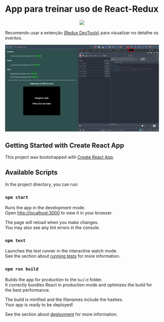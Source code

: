 # App para treinar uso de React-Redux

<section align="center">
<img width="300px" src="https://external-content.duckduckgo.com/iu/?u=https%3A%2F%2Fnoootown.gitbooks.io%2Fdeeperience-react-native-boilerplate%2Fcontent%2Fimages%2Freact-redux.png&f=1&nofb=1&ipt=f83fec89ee5f3338b0ffe35ea4dd8a7eb81bb052b821f065248b9987215065dc&ipo=images"></img>
</section>

<span> Recomendo usar a extenção <a href="https://chrome.google.com/webstore/detail/redux-devtools/lmhkpmbekcpmknklioeibfkpmmfibljd">(Redux DevTools)</a> para visualizar no detalhe os eventos.

<section align="center">

<img alt="print do app" src="https://raw.githubusercontent.com/guilhermeforprojeto/redux-trybe-react/main/public/redux-img.jpg"> </img>

</section>

## Getting Started with Create React App

This project was bootstrapped with [Create React App](https://github.com/facebook/create-react-app).

## Available Scripts

In the project directory, you can run:

### `npm start`

Runs the app in the development mode.\
Open [http://localhost:3000](http://localhost:3000) to view it in your browser.

The page will reload when you make changes.\
You may also see any lint errors in the console.

### `npm test`

Launches the test runner in the interactive watch mode.\
See the section about [running tests](https://facebook.github.io/create-react-app/docs/running-tests) for more information.

### `npm run build`

Builds the app for production to the `build` folder.\
It correctly bundles React in production mode and optimizes the build for the best performance.

The build is minified and the filenames include the hashes.\
Your app is ready to be deployed!

See the section about [deployment](https://facebook.github.io/create-react-app/docs/deployment) for more information.
